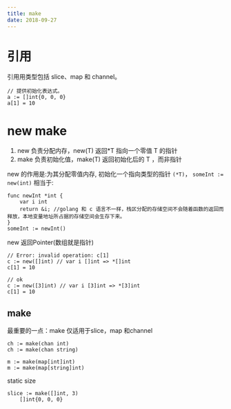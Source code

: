 ```yaml
---
title: make
date: 2018-09-27
---
```

# 引用
引⽤用类型包括 slice、map 和 channel。

    // 提供初始化表达式。
    a := []int{0, 0, 0}
    a[1] = 10

# new make
1. new 负责分配内存，new(T) 返回*T 指向一个零值 T 的指针
2. make 负责初始化值，make(T) 返回初始化后的 T ，而非指针

new 的作用是:为其分配零值内存, 初始化一个指向类型的指针 `(*T)`，
`someInt := new(int)` 相当于:

    func newInt *int {
        var i int
        return &i; //golang 和 c 语言不一样，栈区分配的存储空间不会随着函数的返回而释放，本地变量地址所占据的存储空间会生存下来。 
    }
    someInt := newInt()

new 返回Pointer(数组就是指针)

	// Error: invalid operation: c[1]
	c := new([]int) // var i []int => *[]int
	c[1] = 10

    // ok
	c := new([3]int) // var i [3]int => *[3]int
	c[1] = 10

## make
最重要的一点：make 仅适用于slice，map 和channel

    ch := make(chan int)
    ch := make(chan string)

    m := make(map[int]int)
    m := make(map[string]int)

static size

    slice := make([]int, 3)
        []int{0, 0, 0}